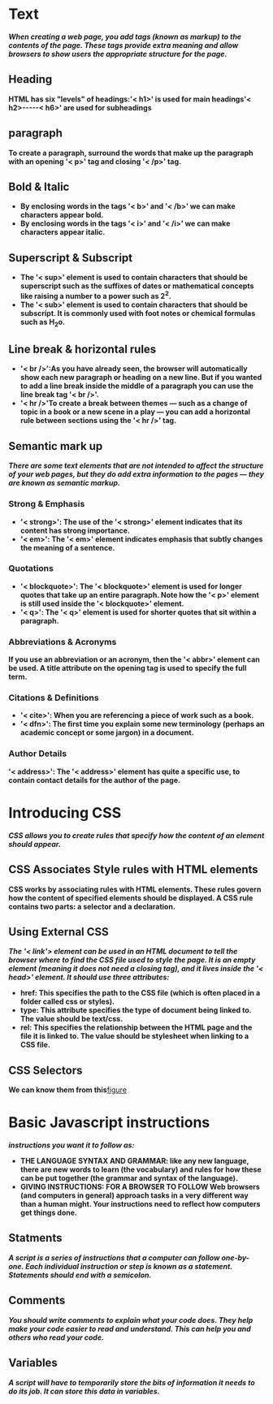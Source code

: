 # Text
***When creating a web page, you add tags (known as markup) to the contents of the page. These tags provide extra meaning and allow browsers to show users the appropriate structure for the page.***

## Heading
**HTML has six "levels" of headings:'< h1>' is used for main headings'< h2>-----< h6>' are used for subheadings**

## paragraph
**To create a paragraph, surround the words that make up the paragraph with an opening '< p>' tag and closing '< /p>' tag.**

## Bold & Italic
- **By enclosing words in the tags '< b>' and '< /b>' we can make characters appear bold.**
- **By enclosing words in the tags '< i>' and '< /i>' we can make characters appear italic.**

## Superscript & Subscript
- **The '< sup>' element is used to contain characters that should be superscript such as the suffixes of dates or mathematical concepts like raising a number to a power such as 2<sup>2</sup>.**
- **The '< sub>' element is used to contain characters that should be subscript. It is commonly used with foot notes or chemical formulas such as H<sub>2</sub>o.**

## Line break & horizontal rules
- **'< br />':As you have already seen, the browser will automatically show each new paragraph or heading on a new line. But if you wanted to add a line break inside the middle of a paragraph you can use the line break tag '< br />'.**
- **'< hr />'To create a break between themes — such as a change of topic in a book or a new scene in a play — you can add a horizontal rule between sections using the '< hr />' tag.**

## Semantic mark up
***There are some text elements that are not intended to affect the structure of your web pages, but they do add extra information to the pages — they are known as semantic markup.***

### Strong & Emphasis
- **'< strong>': The use of the '< strong>' element indicates that its content has strong importance.**
- **'< em>': The '< em>' element indicates emphasis that subtly changes the meaning of a sentence.**
### Quotations
- **'< blockquote>': The '< blockquote>' element is used for longer quotes that take up an entire paragraph. Note how the '< p>' element is still used inside the '< blockquote>' element.**
- **'< q>': The '< q>' element is used for shorter quotes that sit within a paragraph.**
### Abbreviations & Acronyms
**If you use an abbreviation or an acronym, then the '< abbr>' element can be used. A title attribute on the opening tag is used to specify the full term.**
### Citations & Definitions 
- **'< cite>': When you are referencing a piece of work such as a book.** 
- **'< dfn>': The first time you explain some new terminology (perhaps an academic concept or some jargon) in a document.**
### Author Details
**'< address>': The '< address>' element has quite a specific use, to contain contact details for the author of the page.**

# Introducing CSS
***CSS allows you to create rules that specify how the content of an element should appear.***

## CSS Associates Style rules with HTML elements
**CSS works by associating rules with HTML elements. These rules govern how the content of specified elements should be displayed. A CSS rule contains two parts: a selector and a declaration.**
## Using External CSS
***The '< link'> element can be used in an HTML document to tell the browser where to find the CSS file used to style the page. It is an empty element (meaning it does not need a closing tag), and it lives inside the '< head>' element. It should use three attributes:***
- **href: This specifies the path to the CSS file (which is often placed in a folder called css or styles).**
- **type: This attribute specifies the type of document being linked to. The value should be text/css.**
- **rel: This specifies the relationship between the HTML page and the file it is linked to. The value should be stylesheet when linking to a CSS file.**

## CSS Selectors
**We can know them from this**[figure](selectors.PNG)

# Basic Javascript instructions
***instructions you want it to follow as:***
- **THE LANGUAGE SYNTAX AND GRAMMAR: like any new language, there are new words to learn (the vocabulary) and rules for how these can be put together (the grammar and syntax of the language).**
- **GIVING INSTRUCTIONS: FOR A BROWSER TO FOLLOW Web browsers (and computers in general) approach tasks in a very different way than a human might. Your instructions need to reflect how computers get things done.**

## Statments
***A script is a series of instructions that a computer can follow one-by-one. Each individual instruction or step is known as a statement. Statements should end with a semicolon.***
## Comments
***You should write comments to explain what your code does. They help make your code easier to read and understand. This can help you and others who read your code.***
## Variables
***A script will have to temporarily store the bits of information it needs to do its job. It can store this data in variables.*** 
